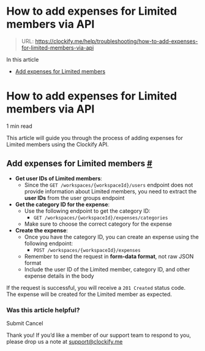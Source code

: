 # How to add expenses for Limited members via API

> URL: https://clockify.me/help/troubleshooting/how-to-add-expenses-for-limited-members-via-api

In this article

* [Add expenses for Limited members](#add-expenses-for-limited-members)

# How to add expenses for Limited members via API

1 min read

This article will guide you through the process of adding expenses for Limited members using the Clockify API.

## Add expenses for Limited members [#](#add-expenses-for-limited-members)

* **Get user IDs of Limited members**:  
  + Since the `GET /workspaces/{workspaceId}/users` endpoint does not provide information about Limited members, you need to extract the **user IDs** from the user groups endpoint
* **Get the category ID for the expense**:  
  + Use the following endpoint to get the category ID:
    - `GET /workspaces/{workspaceId}/expenses/categories`
  + Make sure to choose the correct category for the expense
* **Create the expense**:  
  + Once you have the category ID, you can create an expense using the following endpoint:
    - `POST /workspaces/{workspaceId}/expenses`
  + Remember to send the request in **form-data format**, not raw JSON format
  + Include the user ID of the Limited member, category ID, and other expense details in the body

If the request is successful, you will receive a `201 Created` status code.  
The expense will be created for the Limited member as expected.

### Was this article helpful?

Submit
Cancel

Thank you! If you’d like a member of our support team to respond to you, please drop us a note at support@clockify.me